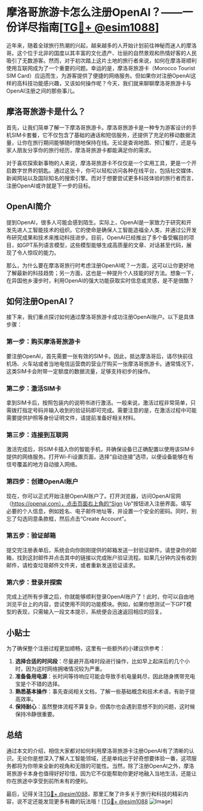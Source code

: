 # 摩洛哥旅游卡怎么注册OpenAI？——一份详尽指南[[TG💪+ @esim1088](https://t.me/s/esim1088)]

近年来，随着全球旅行热潮的兴起，越来越多的人开始计划前往神秘而迷人的摩洛哥。这个位于北非的国度以其丰富的文化遗产、壮丽的自然景观和热情好客的人民吸引了无数游客。然而，对于初次踏上这片土地的旅行者来说，如何在摩洛哥顺利使用互联网成为了一个重要的问题。幸运的是，摩洛哥旅游卡（Morocco Tourist SIM Card）应运而生，为游客提供了便捷的网络服务。但如果你对注册OpenAI这样的高科技功能感兴趣，又该如何操作呢？今天，我们就来聊聊摩洛哥旅游卡与OpenAI注册之间的那些事儿。

## 摩洛哥旅游卡是什么？

首先，让我们简单了解一下摩洛哥旅游卡。摩洛哥旅游卡是一种专为游客设计的手机SIM卡套餐，它不仅包含了基础的通话和短信服务，还提供了充足的移动数据流量，让你在旅行期间能够随时随地保持在线。无论是查询地图、预订餐厅，还是与家人朋友分享你的旅行经历，摩洛哥旅游卡都能满足你的需求。

对于喜欢探索新事物的人来说，摩洛哥旅游卡不仅仅是一个实用工具，更是一个开启数字世界的钥匙。通过这张卡，你可以轻松访问各种在线平台，包括社交媒体、新闻网站以及国际知名的搜索引擎。而对于想要尝试更多科技体验的旅行者而言，注册OpenAI或许就是下一步的目标。

## OpenAI简介

提到OpenAI，很多人可能会感到陌生。实际上，OpenAI是一家致力于研究和开发先进人工智能技术的组织。它的使命是确保人工智能造福全人类，并通过公开发布研究成果和技术来推动科技进步。目前，OpenAI已经推出了多个备受瞩目的项目，如GPT系列语言模型，这些模型能够生成高质量的文章、对话甚至代码，展现了令人惊叹的能力。

那么，为什么要在摩洛哥旅行时考虑注册OpenAI呢？一方面，这可以让你更好地了解最新的科技趋势；另一方面，这也是一种提升个人技能的好方法。想象一下，在异国他乡漫步时，利用OpenAI的强大功能获取实时信息或灵感，是不是很酷？

## 如何注册OpenAI？

接下来，我们重点探讨如何通过摩洛哥旅游卡成功注册OpenAI账户。以下是具体步骤：

### 第一步：购买摩洛哥旅游卡

要注册OpenAI，首先需要一张有效的SIM卡。因此，抵达摩洛哥后，请尽快前往机场、火车站或者当地电信运营商的营业厅购买一张摩洛哥旅游卡。通常情况下，这类SIM卡会附带一定额度的数据流量，足够支持初步的操作。

### 第二步：激活SIM卡

拿到SIM卡后，按照包装内的说明书进行激活。一般来说，激活过程非常简单，只需拨打指定号码并输入收到的验证码即可完成。需要注意的是，在激活过程中可能需要提供护照等身份证明文件，请提前准备好相关材料。

### 第三步：连接到互联网

激活完成后，将SIM卡插入你的智能手机，并确保设备已正确配置以使用该SIM卡提供的网络服务。打开Wi-Fi设置页面，选择“自动连接”选项，以便设备能够在有信号覆盖的地方自动接入网络。

### 第四步：创建OpenAI账户

现在，你可以正式开始注册OpenAI账户了。打开浏览器，访问OpenAI官网（https://openai.com），点击页面右上角的“Sign Up”按钮进入注册界面。填写必要的个人信息，例如姓名、电子邮件地址等，并设置一个安全的密码。同时，别忘了勾选同意条款框，然后点击“Create Account”。

### 第五步：验证邮箱

提交完注册表单后，系统会向你刚刚提供的邮箱发送一封验证邮件。请登录你的邮箱，找到这封邮件并点击其中的链接以完成账户验证流程。如果几分钟内没有收到邮件，请检查垃圾邮件文件夹，或者重新发送验证请求。

### 第六步：登录并探索

完成上述所有步骤之后，你就能够顺利登录OpenAI账户了！此时，你可以自由地浏览平台上的内容，尝试使用不同的功能模块。例如，如果你想测试一下GPT模型的表现，只需输入一段文本提示，系统便会迅速返回相应的回复。

## 小贴士

为了确保整个注册过程更加顺畅，这里有一些额外的小建议供参考：

1. **选择合适的时间段**：尽量避开高峰时段进行操作，比如早上起床后的几个小时，因为这时网络拥堵情况较为严重。
2. **准备备用电源**：长时间等待响应可能会导致手机电量耗尽，因此随身携带充电宝是个不错的选择。
3. **熟悉基本操作**：事先查阅相关文档，了解一些基础概念和技术术语，有助于提高效率。
4. **保持耐心**：虽然整体流程不算复杂，但偶尔也会遇到意想不到的问题，这时候保持冷静很重要。

## 总结

通过本文的介绍，相信大家都对如何利用摩洛哥旅游卡注册OpenAI有了清晰的认识。无论你是想深入了解人工智能领域，还是单纯出于好奇想要体验一番，这项服务都将为你带来全新的视角和无限的可能性。当然，除了注册OpenAI之外，摩洛哥旅游卡本身也值得好好珍惜，因为它不仅能帮助你更好地融入当地生活，还能让你在旅途中享受到前所未有的便利。

最后，记得关注[TG💪+ @esim1088](https://t.me/s/esim1088)，那里汇聚了许多关于旅行和科技的精彩内容，说不定还能发现更多有趣的玩法哦！[[TG💪+ @esim1088](https://t.me/s/esim1088) ![Image](https://i.postimg.cc/4NQfJmqS/Snipaste-2025-05-13-00-14-12.png)]